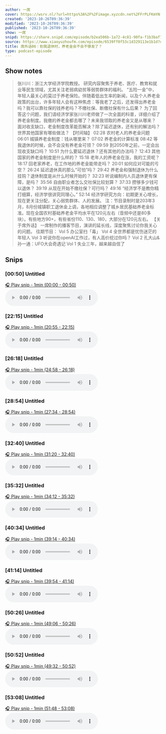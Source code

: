 ```yaml
---
author: 一席
cover: https://wsrv.nl/?url=https%3A%2F%2Fimage.xyzcdn.net%2FFrPLFKmYN-81FwGfhfqw-spbwlpQ.jpg&w=200&h=200
created: '2023-10-26T09:36:39'
modified: '2023-10-26T09:36:39'
published: '2023-10-26T09:36:39'
show: 一席
snipd: https://share.snipd.com/episode/b2ea506b-1a72-4c81-90fa-f1b3baf7c310
source: https://www.xiaoyuzhoufm.com/episode/6539ff0f53c1d329113e1b1d?utm_source=rss
title: 席外话06｜到我退休时，养老金会不会不够发了？
type: podcast-episode
---
```



## Show notes
> 张川川：浙江大学经济学院教授。 
> 研究内容聚焦于养老、医疗、教育和就业等民生领域，尤其关注老弱病幼贫等弱势群体的福利。
> “五险一金”中，年轻人最关心的莫过于养老保险。伴随着低出生率的新闻，以及个人养老金政策的出台，许多年轻人会有这种焦虑：等我老了之后，还发得出养老金吗？我可以靠社保的钱养老吗？不缴社保、断缴社保有什么后果？
> 为了回答这个问题，我们请经济学家张川川老师做了一次全面的科普，详细介绍了养老金制度。我缴的养老金都去哪了？未来我领取的养老金又是从哪来？
> 面对收支缺口，老金制度改革能否解决？除了延迟退休，还有别的解法吗？世界其他国家有哪些做法？
> 【时间轴】    02:28 农村老人的养老金问题
> 06:01 城镇养老金制度：钱从哪里来？
> 07:02 养老金的计算标准
> 08:42 等我退休的时候，会不会没有养老金可领？
> 09:59 到2050年之前，一定会出现收支缺口吗？
> 10:51 为什么要延迟退休？还有其他的办法吗？
> 12:43 其他国家的养老金制度是什么样的？
> 15:18 老年人的养老金在涨，我的工资呢？
> 18:17 回老家养老，在工作地的养老金能带走吗？
> 20:01 如何应对可能的亏空？
> 26:24 延迟退休真的那么“可怕”吗？
> 29:42 养老金和强制退休为什么挂钩？退休制度是从什么时候开始的？
> 32:23 听说编制内人员退休更有保障，是吗？
> 35:56 自由职业者怎么交社保比较划算？
> 37:33 攒够多少钱可以退休？
> 39:19 从现在开始不缴社保？可行吗？
> 49:16 “经济学不是教你精打细算，经济学很讲究同理心。”
> 52:14 经济学研究方向：初期更关心增长，现在更关注分配，关心弱势群体、人的发展。
> 注：节目录制时是203年3月，8月份城镇职工退休金上调，各地相应调整了城乡居民基础养老金标准。现在全国农村基础养老金平均水平在120元左右（音频中还是80多块）。有些地方90+，有些省份110、130、180，大部分在120元左右。
> 【关于席外话】    一席制作的播客节目，演讲的延长线，深度聚焦讨论你我关心的问题。
> 往期节目：
> Vol 5 办公室扫「毒」 
> Vol 4 全世界都是忧伤迷茫的年轻人 
> Vol 3 听说你在openAI工作过，有人高价挖过你吗？ 
> Vol 2 孔大山&孙一通：UFO大会奇遇记 
> Vol 1 失业三年，越来越自信了

## Snips
### [00:50] Untitled
[🎧 Play snip - 1min️ (00:00 - 00:50)](https://share.snipd.com/snip/1ec61e1c-9b68-4e12-9281-1dfb7332fc26)
<audio controls> <source src="https://dts-api.xiaoyuzhoufm.com/track/5e285326418a84a04627343f/6539ff0f53c1d329113e1b1d/media.xyzcdn.net/liepyVnDqCMTgN6mq7SgmHaqYUQv.m4a#t=00:00,00:50"> </audio>
### [22:15] Untitled
[🎧 Play snip - 1min️ (20:55 - 22:15)](https://share.snipd.com/snip/369361f7-f799-4ea5-b487-5c859c0aa234)
<audio controls> <source src="https://dts-api.xiaoyuzhoufm.com/track/5e285326418a84a04627343f/6539ff0f53c1d329113e1b1d/media.xyzcdn.net/liepyVnDqCMTgN6mq7SgmHaqYUQv.m4a#t=20:55,22:15"> </audio>
### [26:18] Untitled
[🎧 Play snip - 1min️ (24:58 - 26:18)](https://share.snipd.com/snip/0cc5b5e2-186f-47f3-8348-54ecf0e73da0)
<audio controls> <source src="https://dts-api.xiaoyuzhoufm.com/track/5e285326418a84a04627343f/6539ff0f53c1d329113e1b1d/media.xyzcdn.net/liepyVnDqCMTgN6mq7SgmHaqYUQv.m4a#t=24:58,26:18"> </audio>
### [28:54] Untitled
[🎧 Play snip - 1min️ (27:34 - 28:54)](https://share.snipd.com/snip/de357e12-2dcb-418f-9fae-2663070ee0a3)
<audio controls> <source src="https://dts-api.xiaoyuzhoufm.com/track/5e285326418a84a04627343f/6539ff0f53c1d329113e1b1d/media.xyzcdn.net/liepyVnDqCMTgN6mq7SgmHaqYUQv.m4a#t=27:34,28:54"> </audio>
### [32:40] Untitled
[🎧 Play snip - 1min️ (31:20 - 32:40)](https://share.snipd.com/snip/7d5f9d8b-47e9-4fad-b7d4-d09b49e116bd)
<audio controls> <source src="https://dts-api.xiaoyuzhoufm.com/track/5e285326418a84a04627343f/6539ff0f53c1d329113e1b1d/media.xyzcdn.net/liepyVnDqCMTgN6mq7SgmHaqYUQv.m4a#t=31:20,32:40"> </audio>
### [35:32] Untitled
[🎧 Play snip - 1min️ (34:12 - 35:32)](https://share.snipd.com/snip/0c008655-029d-4f2a-8f6f-055cc7dfdde1)
<audio controls> <source src="https://dts-api.xiaoyuzhoufm.com/track/5e285326418a84a04627343f/6539ff0f53c1d329113e1b1d/media.xyzcdn.net/liepyVnDqCMTgN6mq7SgmHaqYUQv.m4a#t=34:12,35:32"> </audio>
### [40:34] Untitled
[🎧 Play snip - 1min️ (39:14 - 40:34)](https://share.snipd.com/snip/c002941a-91fe-4072-9fcd-1eda74e1009a)
<audio controls> <source src="https://dts-api.xiaoyuzhoufm.com/track/5e285326418a84a04627343f/6539ff0f53c1d329113e1b1d/media.xyzcdn.net/liepyVnDqCMTgN6mq7SgmHaqYUQv.m4a#t=39:14,40:34"> </audio>
### [41:14] Untitled
[🎧 Play snip - 1min️ (39:54 - 41:14)](https://share.snipd.com/snip/9cf781c4-db34-49d0-ab75-9f63aee1c57e)
<audio controls> <source src="https://dts-api.xiaoyuzhoufm.com/track/5e285326418a84a04627343f/6539ff0f53c1d329113e1b1d/media.xyzcdn.net/liepyVnDqCMTgN6mq7SgmHaqYUQv.m4a#t=39:54,41:14"> </audio>
### [50:26] Untitled
[🎧 Play snip - 1min️ (49:06 - 50:26)](https://share.snipd.com/snip/cb35ce8d-9f6f-474e-bba6-4331b4d93259)
<audio controls> <source src="https://dts-api.xiaoyuzhoufm.com/track/5e285326418a84a04627343f/6539ff0f53c1d329113e1b1d/media.xyzcdn.net/liepyVnDqCMTgN6mq7SgmHaqYUQv.m4a#t=49:06,50:26"> </audio>
### [50:52] Untitled
[🎧 Play snip - 1min️ (49:32 - 50:52)](https://share.snipd.com/snip/17455cf2-25f3-4c3c-b0f4-a9605be29e0e)
<audio controls> <source src="https://dts-api.xiaoyuzhoufm.com/track/5e285326418a84a04627343f/6539ff0f53c1d329113e1b1d/media.xyzcdn.net/liepyVnDqCMTgN6mq7SgmHaqYUQv.m4a#t=49:32,50:52"> </audio>
### [53:08] Untitled
[🎧 Play snip - 1min️ (51:48 - 53:08)](https://share.snipd.com/snip/17660091-8027-4914-96ac-b18ea0ea4620)
<audio controls> <source src="https://dts-api.xiaoyuzhoufm.com/track/5e285326418a84a04627343f/6539ff0f53c1d329113e1b1d/media.xyzcdn.net/liepyVnDqCMTgN6mq7SgmHaqYUQv.m4a#t=51:48,53:08"> </audio>
